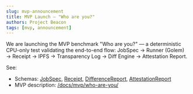 ```yaml
---
slug: mvp-announcement
title: MVP Launch — "Who are you?"
authors: Project Beacon
tags: [mvp, announcement]
---
```


We are launching the MVP benchmark "Who are you?" — a deterministic CPU-only test validating the end-to-end flow: JobSpec → Runner (Golem) → Receipt → IPFS → Transparency Log → Diff Engine → Attestation Report.

See:
- Schemas: [JobSpec](/docs/schemas/jobspec/), [Receipt](/docs/schemas/receipt/), [DifferenceReport](/docs/schemas/difference-report/), [AttestationReport](/docs/schemas/attestation-report/)
- MVP description: [/docs/mvp/who-are-you/](/docs/mvp/who-are-you/)

